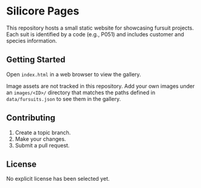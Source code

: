 # Silicore Pages

This repository hosts a small static website for showcasing fursuit projects. Each suit is identified by a code (e.g., P051) and includes customer and species information.

## Getting Started

Open `index.html` in a web browser to view the gallery.

Image assets are not tracked in this repository. Add your own images under an
`images/<ID>/` directory that matches the paths defined in
`data/fursuits.json` to see them in the gallery.

## Contributing

1. Create a topic branch.
2. Make your changes.
3. Submit a pull request.

## License

No explicit license has been selected yet.
